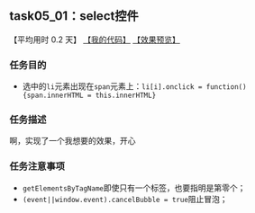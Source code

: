## task05_01：select控件

【平均用时 0.2 天】
[【我的代码】](https://github.com/wangsiyuan233/MyDemo/blob/master/task05/01/task05_01.html)
[【效果预览】](https://wangsiyuan233.cn/MyDemo/task05/01/task05_01.html)

### 任务目的
- 选中的`li`元素出现在`span`元素上：`li[i].onclick = function(){span.innerHTML = this.innerHTML}`

### 任务描述
啊，实现了一个我想要的效果，开心

### 任务注意事项
- `getElementsByTagName`即使只有一个标签，也要指明是第零个；
- `(event||window.event).cancelBubble = true`阻止冒泡；

